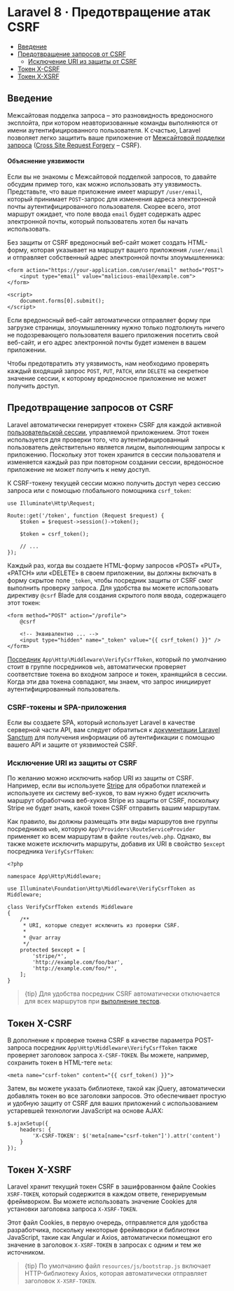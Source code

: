 # Laravel 8 · Предотвращение атак CSRF

- [Введение](#csrf-introduction)
- [Предотвращение запросов от CSRF](#preventing-csrf-requests)
    - [Исключение URI из защиты от CSRF](#csrf-excluding-uris)
- [Токен X-CSRF](#csrf-x-csrf-token)
- [Токен X-XSRF](#csrf-x-xsrf-token)

<a name="csrf-introduction"></a>
## Введение

Межсайтовая подделка запроса – это разновидность вредоносного эксплойта, при котором неавторизованные команды выполняются от имени аутентифицированного пользователя. К счастью, Laravel позволяет легко защитить ваше приложение от [Межсайтовой подделки запроса](https://ru.wikipedia.org/wiki/Межсайтовая_подделка_запроса) ([Сross Site Request Forgery](https://en.wikipedia.org/wiki/Cross-site_request_forgery) – CSRF).

<a name="csrf-explanation"></a>
#### Объяснение уязвимости

Если вы не знакомы с Межсайтовой подделкой запросов, то давайте обсудим пример того, как можно использовать эту уязвимость. Представьте, что ваше приложение имеет маршрут `/user/email`, который принимает `POST`-запрос для изменения адреса электронной почты аутентифицированного пользователя. Скорее всего, этот маршрут ожидает, что поле ввода `email` будет содержать адрес электронной почты, который пользователь хотел бы начать использовать.

Без защиты от CSRF вредоносный веб-сайт может создать HTML-форму, которая указывает на маршрут вашего приложения `/user/email` и отправляет собственный адрес электронной почты злоумышленника:

    <form action="https://your-application.com/user/email" method="POST">
        <input type="email" value="malicious-email@example.com">
    </form>

    <script>
        document.forms[0].submit();
    </script>

Если вредоносный веб-сайт автоматически отправляет форму при загрузке страницы, злоумышленнику нужно только подтолкнуть ничего не подозревающего пользователя вашего приложения посетить свой веб-сайт, и его адрес электронной почты будет изменен в вашем приложении.

Чтобы предотвратить эту уязвимость, нам необходимо проверять каждый входящий запрос `POST`, `PUT`, `PATCH`, или `DELETE` на секретное значение сессии, к которому вредоносное приложение не может получить доступ.

<a name="preventing-csrf-requests"></a>
## Предотвращение запросов от CSRF

Laravel автоматически генерирует «токен» CSRF для каждой активной [пользовательской сессии](session.md), управляемой приложением. Этот токен используется для проверки того, что аутентифицированный пользователь действительно является лицом, выполняющим запросы к приложению. Поскольку этот токен хранится в сессии пользователя и изменяется каждый раз при повторном создании сессии, вредоносное приложение не может получить к нему доступ.

К CSRF-токену текущей сессии можно получить доступ через сессию запроса или с помощью глобального помощника `csrf_token`:

    use Illuminate\Http\Request;

    Route::get('/token', function (Request $request) {
        $token = $request->session()->token();

        $token = csrf_token();

        // ...
    });

Каждый раз, когда вы создаете HTML-форму запросов «POST» «PUT», «PATCH» или «DELETE» в своем приложении, вы должны включать в форму скрытое поле `_token`, чтобы посредник защиты от CSRF смог выполнить проверку запроса. Для удобства вы можете использовать директиву `@csrf` Blade для создания скрытого поля ввода, содержащего этот токен:

    <form method="POST" action="/profile">
        @csrf

        <!-- Эквивалентно ... -->
        <input type="hidden" name="_token" value="{{ csrf_token() }}" />
    </form>

[Посредник](middleware.md) `App\Http\Middleware\VerifyCsrfToken`, который по умолчанию стоит в группе посредников `web`, автоматически проверяет соответствие токена во входном запросе и токен, хранящийся в сессии. Когда эти два токена совпадают, мы знаем, что запрос инициирует аутентифицированный пользователь.

<a name="csrf-tokens-and-spas"></a>
### CSRF-токены и SPA-приложения

Если вы создаете SPA, который использует Laravel в качестве серверной части API, вам следует обратиться к [документации Laravel Sanctum](sanctum.md) для получения информации об аутентификации с помощью вашего API и защите от уязвимостей CSRF.

<a name="csrf-excluding-uris"></a>
### Исключение URI из защиты от CSRF

По желанию можно исключить набор URI из защиты от CSRF. Например, если вы используете [Stripe](https://stripe.com) для обработки платежей и используете их систему веб-хуков, то вам нужно будет исключить маршрут обработчика веб-хуков Stripe из защиты от CSRF, поскольку Stripe не будет знать, какой токен CSRF отправить вашим маршрутам.

Как правило, вы должны размещать эти виды маршрутов вне группы посредников `web`, которую `App\Providers\RouteServiceProvider` применяет ко всем маршрутам в файле `routes/web.php`. Однако, вы также можете исключить маршруты, добавив их URI в свойство `$except` посредника `VerifyCsrfToken`:

    <?php

    namespace App\Http\Middleware;

    use Illuminate\Foundation\Http\Middleware\VerifyCsrfToken as Middleware;

    class VerifyCsrfToken extends Middleware
    {
        /**
         * URI, которые следует исключить из проверки CSRF.
         *
         * @var array
         */
        protected $except = [
            'stripe/*',
            'http://example.com/foo/bar',
            'http://example.com/foo/*',
        ];
    }

> {tip} Для удобства посредник CSRF автоматически отключается для всех маршрутов при [выполнение тестов](testing.md).

<a name="csrf-x-csrf-token"></a>
## Токен X-CSRF

В дополнение к проверке токена CSRF в качестве параметра POST-запроса посредник `App\Http\Middleware\VerifyCsrfToken` также проверяет заголовок запроса `X-CSRF-TOKEN`. Вы можете, например, сохранить токен в HTML-теге `meta`:

    <meta name="csrf-token" content="{{ csrf_token() }}">

Затем, вы можете указать библиотеке, такой как jQuery, автоматически добавлять токен во все заголовки запросов. Это обеспечивает простую и удобную защиту от CSRF для ваших приложений с использованием устаревшей технологии JavaScript на основе AJAX:

    $.ajaxSetup({
        headers: {
            'X-CSRF-TOKEN': $('meta[name="csrf-token"]').attr('content')
        }
    });

<a name="csrf-x-xsrf-token"></a>
## Токен X-XSRF

Laravel хранит текущий токен CSRF в зашифрованном файле Cookies `XSRF-TOKEN`, который содержится в каждом ответе, генерируемым фреймворком. Вы можете использовать значение Cookies для установки заголовка запроса `X-XSRF-TOKEN`.

Этот файл Cookies, в первую очередь, отправляется для удобства разработчика, поскольку некоторые фреймворки и библиотеки JavaScript, такие как Angular и Axios, автоматически помещают его значение в заголовок `X-XSRF-TOKEN` в запросах с одним и тем же источником.

> {tip} По умолчанию файл `resources/js/bootstrap.js` включает HTTP-библиотеку Axios, которая автоматически отправляет заголовок `X-XSRF-TOKEN`.
